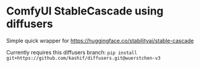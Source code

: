 # ComfyUI StableCascade using diffusers

Simple quick wrapper for https://huggingface.co/stabilityai/stable-cascade

Currently requires this diffusers branch:
`pip install git+https://github.com/kashif/diffusers.git@wuerstchen-v3`
